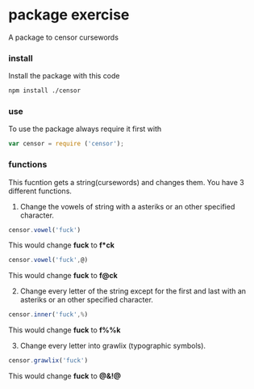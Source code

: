 # package exercise

A package to censor cursewords 

### install 

Install the package with this code 

```sh
npm install ./censor
```

### use

To use the package always require it first with

```js
var censor = require ('censor');
```

### functions

This fucntion gets a string(cursewords) and changes them. You have 3 different functions.

1. Change the vowels of string with a asteriks or an other specified character.
```js
censor.vowel('fuck') 
 ```
 This would change **fuck** to **f*ck** 
 
 ```js
censor.vowel('fuck',@) 
 ```
 This would change **fuck** to **f@ck** 
 
 2. Change every letter of the string except for the first and last with an asteriks or an other specified character.
 
  ```js
censor.inner('fuck',%) 
 ```
This would change **fuck** to **f%%k** 

3. Change every letter into grawlix (typographic symbols).

```js
censor.grawlix('fuck') 
 ```
This would change **fuck** to **@&!@** 
